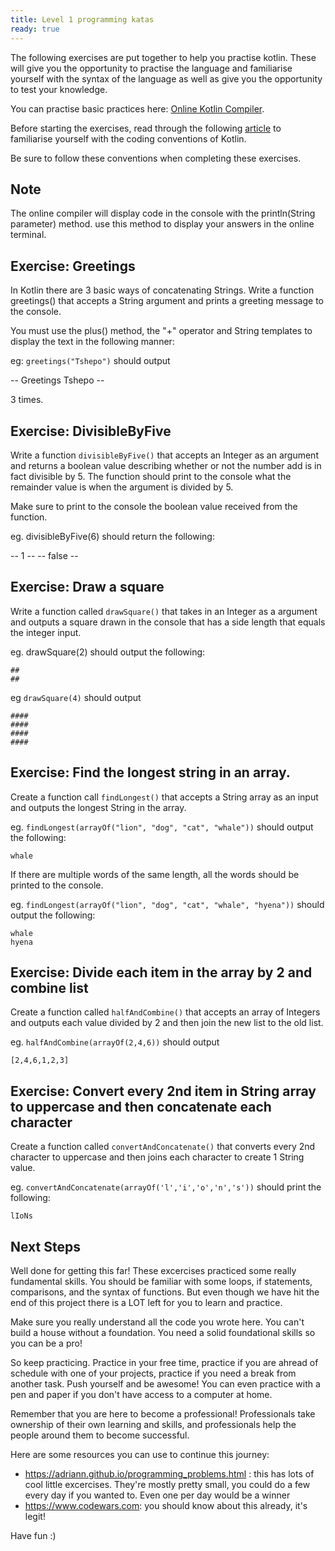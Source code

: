 ```yaml
---
title: Level 1 programming katas
ready: true
---
```


The following exercises are put together to help you practise kotlin. These will give you the opportunity to practise the language and familiarise yourself with the syntax of the language
as well as give you the opportunity to test your knowledge.

You can practise basic practices here: [Online Kotlin Compiler](https://play.kotlinlang.org/#eyJ2ZXJzaW9uIjoiMS4zLjYxIiwicGxhdGZvcm0iOiJqYXZhIiwiYXJncyI6IiIsImpzQ29kZSI6IiIsIm5vbmVNYXJrZXJzIjp0cnVlLCJ0aGVtZSI6ImlkZWEiLCJjb2RlIjoiLyoqXG4gKiBZb3UgY2FuIGVkaXQsIHJ1biwgYW5kIHNoYXJlIHRoaXMgY29kZS4gXG4gKiBwbGF5LmtvdGxpbmxhbmcub3JnIFxuICovXG5cbmZ1biBtYWluKCkge1xuICAgIHByaW50bG4oXCJIZWxsbywgd29ybGQhISFcIilcbn0ifQ==).

Before starting the exercises, read through the following [article](https://kotlinlang.org/docs/reference/coding-conventions.html) to familiarise yourself with the coding conventions of Kotlin.

Be sure to follow these conventions when completing these exercises.

## Note 
The online compiler will display code in the console with the println(String parameter) method. use this method to display your answers in the online terminal.

## Exercise: Greetings

In Kotlin there are 3 basic ways of concatenating Strings. Write a function greetings() that accepts a String argument and prints a greeting message to the console.

You must use the plus() method, the "+" operator and String templates to display the text in the following manner:

eg: `greetings("Tshepo")` should output 

-- Greetings Tshepo --

3 times.

## Exercise: DivisibleByFive
 
Write a function `divisibleByFive()` that accepts an Integer as an argument and returns a boolean value describing whether or not the number add is in fact divisible by 5.
The function should print to the console what the remainder value is when the argument is divided by 5.

Make sure to print to the console the boolean value received from the function.

eg. divisibleByFive(6) should return the following:

-- 1 --
-- false --

## Exercise: Draw a square

Write a function called `drawSquare()` that takes in an Integer as a argument and outputs a square drawn in the console that has a side length that equals the integer input.

eg. drawSquare(2) should output the following:

```
##
##
```

eg `drawSquare(4)` should output

```
####
####
####
####
```

## Exercise: Find the longest string in an array.

Create a function call `findLongest()` that accepts a String array as an input and outputs the longest String in the array.

eg. `findLongest(arrayOf("lion", "dog", "cat", "whale"))` should output the following:

```
whale
```

If there are multiple words of the same length, all the words should be printed to the console.

eg. `findLongest(arrayOf("lion", "dog", "cat", "whale", "hyena"))` should output the following:

```
whale
hyena
```

## Exercise: Divide each item in the array by 2 and combine list

Create a function called `halfAndCombine()` that accepts an array of Integers and outputs each value divided by 2 and then join the new list to the old list.

eg. `halfAndCombine(arrayOf(2,4,6))` should output

````````````````
[2,4,6,1,2,3]
````````````````

## Exercise: Convert every 2nd item in String array to uppercase and then concatenate each character

Create a function called `convertAndConcatenate()` that converts every 2nd character to uppercase and then joins each character to create 1 String value.

eg. `convertAndConcatenate(arrayOf('l','i','o','n','s'))` should print the following:

``````
lIoNs
``````

## Next Steps

Well done for getting this far! These excercises practiced some really fundamental skills. You should be familiar with some loops, if statements, comparisons, and the syntax of functions. But even though we have hit the end of this project there is a LOT left for you to learn and practice.

Make sure you really understand all the code you wrote here. You can't build a house without a foundation. You need a solid foundational skills so you can be a pro!

So keep practicing. Practice in your free time, practice if you are ahread of schedule with one of your projects, practice if you need a break from another task. Push yourself and be awesome! You can even practice with a pen and paper if you don't have access to a computer at home.

Remember that you are here to become a professional! Professionals take ownership of their own learning and skills, and professionals help the people around them to become successful.

Here are some resources you can use to continue this journey:

- https://adriann.github.io/programming_problems.html : this has lots of cool little excercises. They're mostly pretty small, you could do a few every day if you wanted to. Even one per day would be a winner
- https://www.codewars.com: you should know about this already, it's legit!

Have fun :)



